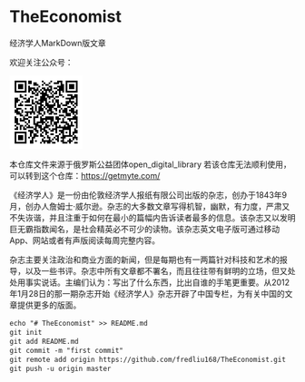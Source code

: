 # TheEconomist

经济学人MarkDown版文章

欢迎关注公众号：

![image](images/qrcode.png) 

本仓库文件来源于俄罗斯公益团体open_digital_library 若该仓库无法顺利使用，可以转到这个仓库：https://getmyte.com/

《经济学人》是一份由伦敦经济学人报纸有限公司出版的杂志，创办于1843年9月，创办人詹姆士·威尔逊。杂志的大多数文章写得机智，幽默，有力度，严肃又不失诙谐，并且注重于如何在最小的篇幅内告诉读者最多的信息。该杂志又以发明巨无霸指数闻名，是社会精英必不可少的读物。该杂志英文电子版可通过移动App、网站或者有声版阅读每周完整内容。

杂志主要关注政治和商业方面的新闻，但是每期也有一两篇针对科技和艺术的报导，以及一些书评。杂志中所有文章都不署名，而且往往带有鲜明的立场，但又处处用事实说话。主编们认为：写出了什么东西，比出自谁的手笔更重要。从2012年1月28日的那一期杂志开始《经济学人》杂志开辟了中国专栏，为有关中国的文章提供更多的版面。


```
echo "# TheEconomist" >> README.md
git init
git add README.md
git commit -m "first commit"
git remote add origin https://github.com/fredliu168/TheEconomist.git
git push -u origin master
```

